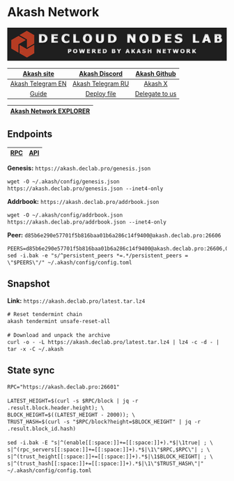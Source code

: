 # Akash Network

![](/assets/banner.png)

|[Akash site](https://akash.network/)|[Akash Discord](https://discord.akash.network/)|[Akash Github](https://github.com/akash-network)|
|:--:|:--:|:--:|
|[Akash Telegram EN](https://t.me/AkashNW)|[Akash Telegram RU](https://t.me/akash_ru)|[Akash X](https://twitter.com/akashnet_)|
|[Guide](https://services.declab.pro/guides)|[Deploy file](https://gitopia.com/DecloudNodesLab/cosmos-universe/tree/master/projects/Akash_Network/akash_mainnet_deploy.yml)|[Delegate to us](https://restake.app/akash/akashvaloper1ax4c40gn3s74xxm75g6cmts3fw7rq64gq0kaj4a)|


[Akash Network EXPLORER](https://explorer.declab.pro/Akash)|
|:--:|


## Endpoints

|[**RPC**](https://akash.declab.pro:26601)|[**API**](https://akash.declab.pro)|
|:--:|:--:|

**Genesis:** ```https://akash.declab.pro/genesis.json```

```
wget -O ~/.akash/config/genesis.json https://akash.declab.pro/genesis.json --inet4-only
```

**Addrbook:** ```https://akash.declab.pro/addrbook.json```

```
wget -O ~/.akash/config/addrbook.json https://akash.declab.pro/addrbook.json --inet4-only
```

**Peer:** ```d85b6e290e57701f5b816baa01b6a286c14f9400@akash.declab.pro:26606```

```
PEERS=d85b6e290e57701f5b816baa01b6a286c14f9400@akash.declab.pro:26606,064b1c1a295ca9b3a1360283086f61705525aeed@192.175.53.243:26656,b9751d5a8b3c2f242b5de21c3d5ff6440d8765cd@52.30.142.144:26656,f31426d9fb39c2d97653722a34b4c72db71904c2@93.115.25.106:29656,37201c92625df2814a55129f73f10ab6aa2edc35@95.214.53.215:26696,34aa700c44f35abe8319428f173503ea7faee3b7@144.76.56.87:28656
sed -i.bak -e "s/^persistent_peers *=.*/persistent_peers = \"$PEERS\"/" ~/.akash/config/config.toml
```

## Snapshot 

**Link:** ```https://akash.declab.pro/latest.tar.lz4```

```
# Reset tendermint chain
akash tendermint unsafe-reset-all

# Download and unpack the archive
curl -o - -L https://akash.declab.pro/latest.tar.lz4 | lz4 -c -d - | tar -x -C ~/.akash
```

## State sync

```
RPC="https://akash.declab.pro:26601"

LATEST_HEIGHT=$(curl -s $RPC/block | jq -r .result.block.header.height); \
BLOCK_HEIGHT=$((LATEST_HEIGHT - 2000)); \
TRUST_HASH=$(curl -s "$RPC/block?height=$BLOCK_HEIGHT" | jq -r .result.block_id.hash)

sed -i.bak -E "s|^(enable[[:space:]]+=[[:space:]]+).*$|\1true| ; \
s|^(rpc_servers[[:space:]]+=[[:space:]]+).*$|\1\"$RPC,$RPC\"| ; \
s|^(trust_height[[:space:]]+=[[:space:]]+).*$|\1$BLOCK_HEIGHT| ; \
s|^(trust_hash[[:space:]]+=[[:space:]]+).*$|\1\"$TRUST_HASH\"|" ~/.akash/config/config.toml
```
